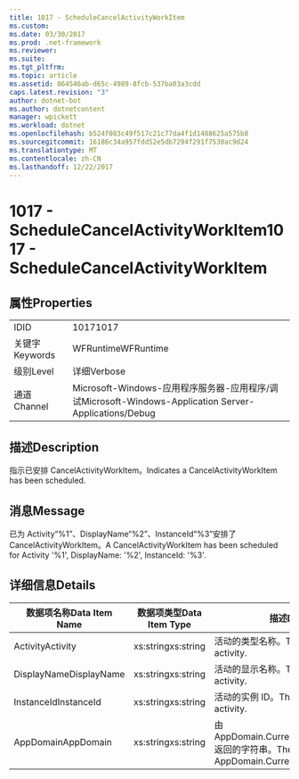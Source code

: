 ```yaml
---
title: 1017 - ScheduleCancelActivityWorkItem
ms.custom: 
ms.date: 03/30/2017
ms.prod: .net-framework
ms.reviewer: 
ms.suite: 
ms.tgt_pltfrm: 
ms.topic: article
ms.assetid: 864546ab-d65c-4989-8fcb-537ba03a3cdd
caps.latest.revision: "3"
author: dotnet-bot
ms.author: dotnetcontent
manager: wpickett
ms.workload: dotnet
ms.openlocfilehash: b524f083c49f517c21c77da4f1d1488625a575b8
ms.sourcegitcommit: 16186c34a957fdd52e5db7294f291f7530ac9d24
ms.translationtype: MT
ms.contentlocale: zh-CN
ms.lasthandoff: 12/22/2017
---
```

# <a name="1017---schedulecancelactivityworkitem"></a><span data-ttu-id="5bffc-102">1017 - ScheduleCancelActivityWorkItem</span><span class="sxs-lookup"><span data-stu-id="5bffc-102">1017 - ScheduleCancelActivityWorkItem</span></span>
## <a name="properties"></a><span data-ttu-id="5bffc-103">属性</span><span class="sxs-lookup"><span data-stu-id="5bffc-103">Properties</span></span>  
  
|||  
|-|-|  
|<span data-ttu-id="5bffc-104">ID</span><span class="sxs-lookup"><span data-stu-id="5bffc-104">ID</span></span>|<span data-ttu-id="5bffc-105">1017</span><span class="sxs-lookup"><span data-stu-id="5bffc-105">1017</span></span>|  
|<span data-ttu-id="5bffc-106">关键字</span><span class="sxs-lookup"><span data-stu-id="5bffc-106">Keywords</span></span>|<span data-ttu-id="5bffc-107">WFRuntime</span><span class="sxs-lookup"><span data-stu-id="5bffc-107">WFRuntime</span></span>|  
|<span data-ttu-id="5bffc-108">级别</span><span class="sxs-lookup"><span data-stu-id="5bffc-108">Level</span></span>|<span data-ttu-id="5bffc-109">详细</span><span class="sxs-lookup"><span data-stu-id="5bffc-109">Verbose</span></span>|  
|<span data-ttu-id="5bffc-110">通道</span><span class="sxs-lookup"><span data-stu-id="5bffc-110">Channel</span></span>|<span data-ttu-id="5bffc-111">Microsoft-Windows-应用程序服务器-应用程序/调试</span><span class="sxs-lookup"><span data-stu-id="5bffc-111">Microsoft-Windows-Application Server-Applications/Debug</span></span>|  
  
## <a name="description"></a><span data-ttu-id="5bffc-112">描述</span><span class="sxs-lookup"><span data-stu-id="5bffc-112">Description</span></span>  
 <span data-ttu-id="5bffc-113">指示已安排 CancelActivityWorkItem。</span><span class="sxs-lookup"><span data-stu-id="5bffc-113">Indicates a CancelActivityWorkItem has been scheduled.</span></span>  
  
## <a name="message"></a><span data-ttu-id="5bffc-114">消息</span><span class="sxs-lookup"><span data-stu-id="5bffc-114">Message</span></span>  
 <span data-ttu-id="5bffc-115">已为 Activity“%1”、DisplayName“%2”、InstanceId“%3”安排了 CancelActivityWorkItem。</span><span class="sxs-lookup"><span data-stu-id="5bffc-115">A CancelActivityWorkItem has been scheduled for Activity '%1', DisplayName: '%2', InstanceId: '%3'.</span></span>  
  
## <a name="details"></a><span data-ttu-id="5bffc-116">详细信息</span><span class="sxs-lookup"><span data-stu-id="5bffc-116">Details</span></span>  
  
|<span data-ttu-id="5bffc-117">数据项名称</span><span class="sxs-lookup"><span data-stu-id="5bffc-117">Data Item Name</span></span>|<span data-ttu-id="5bffc-118">数据项类型</span><span class="sxs-lookup"><span data-stu-id="5bffc-118">Data Item Type</span></span>|<span data-ttu-id="5bffc-119">描述</span><span class="sxs-lookup"><span data-stu-id="5bffc-119">Description</span></span>|  
|--------------------|--------------------|-----------------|  
|<span data-ttu-id="5bffc-120">Activity</span><span class="sxs-lookup"><span data-stu-id="5bffc-120">Activity</span></span>|<span data-ttu-id="5bffc-121">xs:string</span><span class="sxs-lookup"><span data-stu-id="5bffc-121">xs:string</span></span>|<span data-ttu-id="5bffc-122">活动的类型名称。</span><span class="sxs-lookup"><span data-stu-id="5bffc-122">The type name of the activity.</span></span>|  
|<span data-ttu-id="5bffc-123">DisplayName</span><span class="sxs-lookup"><span data-stu-id="5bffc-123">DisplayName</span></span>|<span data-ttu-id="5bffc-124">xs:string</span><span class="sxs-lookup"><span data-stu-id="5bffc-124">xs:string</span></span>|<span data-ttu-id="5bffc-125">活动的显示名称。</span><span class="sxs-lookup"><span data-stu-id="5bffc-125">The display name of the activity.</span></span>|  
|<span data-ttu-id="5bffc-126">InstanceId</span><span class="sxs-lookup"><span data-stu-id="5bffc-126">InstanceId</span></span>|<span data-ttu-id="5bffc-127">xs:string</span><span class="sxs-lookup"><span data-stu-id="5bffc-127">xs:string</span></span>|<span data-ttu-id="5bffc-128">活动的实例 ID。</span><span class="sxs-lookup"><span data-stu-id="5bffc-128">The instance id of the activity.</span></span>|  
|<span data-ttu-id="5bffc-129">AppDomain</span><span class="sxs-lookup"><span data-stu-id="5bffc-129">AppDomain</span></span>|<span data-ttu-id="5bffc-130">xs:string</span><span class="sxs-lookup"><span data-stu-id="5bffc-130">xs:string</span></span>|<span data-ttu-id="5bffc-131">由 AppDomain.CurrentDomain.FriendlyName 返回的字符串。</span><span class="sxs-lookup"><span data-stu-id="5bffc-131">The string returned by AppDomain.CurrentDomain.FriendlyName.</span></span>|
